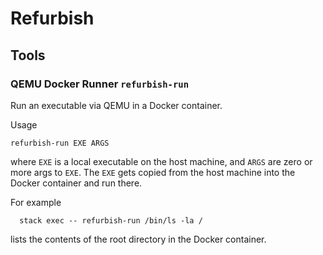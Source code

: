 # Refurbish

## Tools

### QEMU Docker Runner `refurbish-run`

Run an executable via QEMU in a Docker container.

Usage

    refurbish-run EXE ARGS

where `EXE` is a local executable on the host machine, and `ARGS` are
zero or more args to `EXE`. The `EXE` gets copied from the host
machine into the Docker container and run there.

For example

      stack exec -- refurbish-run /bin/ls -la /

lists the contents of the root directory in the Docker container.


